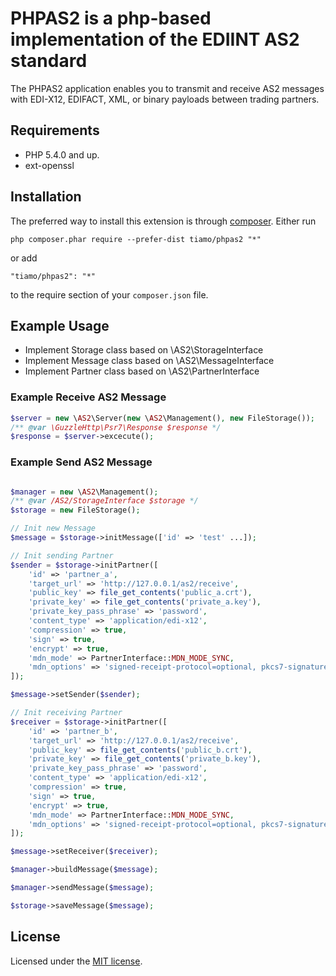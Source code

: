 PHPAS2 is a php-based implementation of the EDIINT AS2 standard
====

The PHPAS2 application enables you to transmit and receive AS2 messages with 
EDI-X12, EDIFACT, XML, or binary payloads between trading partners.

## Requirements

* PHP 5.4.0 and up.
* ext-openssl

## Installation

The preferred way to install this extension is through [composer](http://getcomposer.org/download/).
Either run
```
php composer.phar require --prefer-dist tiamo/phpas2 "*"
```
or add
```
"tiamo/phpas2": "*"
```
to the require section of your `composer.json` file.

## Example Usage

- Implement Storage class based on \AS2\StorageInterface
- Implement Message class based on \AS2\MessageInterface
- Implement Partner class based on \AS2\PartnerInterface

### Example Receive AS2 Message
```php
$server = new \AS2\Server(new \AS2\Management(), new FileStorage());
/** @var \GuzzleHttp\Psr7\Response $response */
$response = $server->excecute();

```

### Example Send AS2 Message
```php

$manager = new \AS2\Management();
/** @var /AS2/StorageInterface $storage */
$storage = new FileStorage();

// Init new Message
$message = $storage->initMessage(['id' => 'test' ...]);

// Init sending Partner
$sender = $storage->initPartner([
    'id' => 'partner_a',
    'target_url' => 'http://127.0.0.1/as2/receive',
    'public_key' => file_get_contents('public_a.crt'),
    'private_key' => file_get_contents('private_a.key'),
    'private_key_pass_phrase' => 'password',
    'content_type' => 'application/edi-x12',
    'compression' => true,
    'sign' => true,
    'encrypt' => true,
    'mdn_mode' => PartnerInterface::MDN_MODE_SYNC,
    'mdn_options' => 'signed-receipt-protocol=optional, pkcs7-signature; signed-receipt-micalg=optional, SHA256'
]);

$message->setSender($sender);

// Init receiving Partner
$receiver = $storage->initPartner([
    'id' => 'partner_b',
    'target_url' => 'http://127.0.0.1/as2/receive',
    'public_key' => file_get_contents('public_b.crt'),
    'private_key' => file_get_contents('private_b.key'),
    'private_key_pass_phrase' => 'password',
    'content_type' => 'application/edi-x12',
    'compression' => true,
    'sign' => true,
    'encrypt' => true,
    'mdn_mode' => PartnerInterface::MDN_MODE_SYNC,
    'mdn_options' => 'signed-receipt-protocol=optional, pkcs7-signature; signed-receipt-micalg=optional, SHA256'
]);

$message->setReceiver($receiver);

$manager->buildMessage($message);

$manager->sendMessage($message);

$storage->saveMessage($message);

```

## License

Licensed under the [MIT license](http://opensource.org/licenses/MIT).
